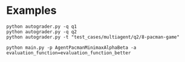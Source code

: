 


# Examples
        
    python autograder.py -q q1
    python autograder.py -q q2
    python autograder.py -t "test_cases/multiagent/q2/8-pacman-game"

    python main.py -p AgentPacmanMinimaxAlphaBeta -a evaluation_function=evaluation_function_better
    